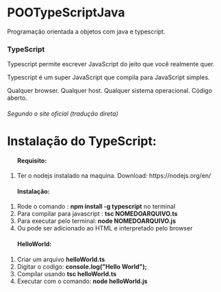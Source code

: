 # POOTypeScriptJava
Programação orientada a objetos com java e typescript.

<h3>TypeScript</h3>
<p>Typescript permite escrever JavaScript do jeito que você realmente quer. </p>
<p>Typescript é um super JavaScript que compila para JavaScript simples.</p>
<p>Qualquer browser. Qualquer host. Qualquer sistema operacional. Código aberto.</p>
<h6>Segundo o site oficial (tradução direta)<h6>


<h1>Instalação do TypeScript:</h1>
<ol><h4>Requisito:</h4>
<li>Ter o nodejs instalado na maquina. Download: https://nodejs.org/en/</li>
</ol>

<ol><h4>Instalação:</h4>
<li>Rode o comando : <b>npm install -g typescript</b> no terminal</li>
<li>Para compilar para javascript : <b> tsc NOMEDOARQUIVO.ts </b></li>
<li>Para executar pelo terminal:<b> node NOMEDOARQUIVO.js </b></li>
<li>Ou pode ser adicionado ao HTML e interpretado pelo browser</li>
</ol>

<ol><h4>HelloWorld:</h4>
<li>Criar um arquivo <b>helloWorld.ts</b></li>
<li>Digitar o codigo: <b>console.log("Hello World"); </b></li>
<li>Compílar usando <b> tsc helloWorld.ts </b></li>
<li>Executar com o comando: <b> node helloWorld.js </b></li>
</ol>
